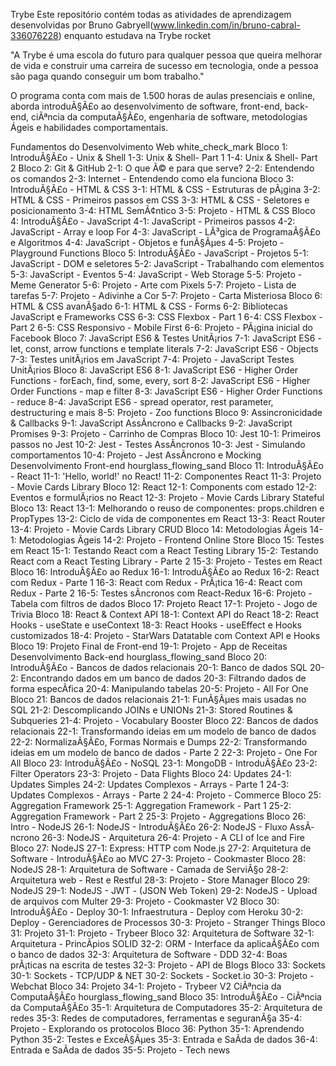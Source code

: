 Trybe
Este repositório contém todas as atividades de aprendizagem desenvolvidas por Bruno Gabryell(www.linkedin.com/in/bruno-cabral-336076228) enquanto estudava na Trybe rocket

"A Trybe é uma escola do futuro para qualquer pessoa que queira melhorar de vida e construir uma carreira de sucesso em tecnologia, onde a pessoa são paga quando conseguir um bom trabalho."

O programa conta com mais de 1.500 horas de aulas presenciais e online, aborda introduÃ§Ã£o ao desenvolvimento de software, front-end, back-end, ciÃªncia da computaÃ§Ã£o, engenharia de software, metodologias Ágeis e habilidades comportamentais.

Fundamentos do Desenvolvimento Web white_check_mark
Bloco 1: IntroduÃ§Ã£o - Unix & Shell
 1-3: Unix & Shell- Part 1
 1-4: Unix & Shell- Part 2
Bloco 2: Git & GitHub
 2-1: O que Ã© e para que serve?
 2-2: Entendendo os comandos
 2-3: Internet - Entendendo como ela funciona
Bloco 3: IntroduÃ§Ã£o - HTML & CSS
 3-1: HTML & CSS - Estruturas de pÃ¡gina
 3-2: HTML & CSS - Primeiros passos em CSS
 3-3: HTML & CSS - Seletores e posicionamento
 3-4: HTML SemÃ¢ntico
 3-5: Projeto - HTML & CSS
Bloco 4: IntroduÃ§Ã£o - JavaScript
 4-1: JavaScript - Primeiros passos
 4-2: JavaScript - Array e loop For
 4-3: JavaScript - LÃ³gica de ProgramaÃ§Ã£o e Algoritmos
 4-4: JavaScript - Objetos e funÃ§Ãµes
 4-5: Projeto - Playground Functions
Bloco 5: IntroduÃ§Ã£o - JavaScript - Projetos
 5-1: JavaScript - DOM e seletores
 5-2: JavaScript - Trabalhando com elementos
 5-3: JavaScript - Eventos
 5-4: JavaScript - Web Storage
 5-5: Projeto - Meme Generator
 5-6: Projeto - Arte com Pixels
 5-7: Projeto - Lista de tarefas
 5-7: Projeto - Adivinhe a Cor
 5-7: Projeto - Carta Misteriosa
Bloco 6: HTML & CSS avanÃ§ado
 6-1: HTML & CSS - Forms
 6-2: Bibliotecas JavaScript e Frameworks CSS
 6-3: CSS Flexbox - Part 1
 6-4: CSS Flexbox - Part 2
 6-5: CSS Responsivo - Mobile First
 6-6: Projeto - PÃ¡gina inicial do Facebook
Bloco 7: JavaScript ES6 & Testes UnitÃ¡rios
 7-1: JavaScript ES6 - let, const, arrow functions e template literals
 7-2: JavaScript ES6 - Objects
 7-3: Testes unitÃ¡rios em JavaScript
 7-4: Projeto - JavaScript Testes UnitÃ¡rios
Bloco 8: JavaScript ES6
 8-1: JavaScript ES6 - Higher Order Functions - forEach, find, some, every, sort
 8-2: JavaScript ES6 - Higher Order Functions - map e filter
 8-3: JavaScript ES6 - Higher Order Functions - reduce
 8-4: JavaScript ES6 - spread operator, rest parameter, destructuring e mais
 8-5: Projeto - Zoo functions
Bloco 9: Assincronicidade & Callbacks
 9-1: JavaScript AssÃ­ncrono e Callbacks
 9-2: JavaScript Promises
 9-3: Projeto - Carrinho de Compras
Bloco 10: Jest
 10-1: Primeiros passos no Jest
 10-2: Jest - Testes AssÃ­ncronos
 10-3: Jest - Simulando comportamentos
 10-4: Projeto - Jest AssÃ­ncrono e Mocking
Desenvolvimento Front-end hourglass_flowing_sand
Bloco 11: IntroduÃ§Ã£o - React
 11-1: 'Hello, world!' no React!
 11-2: Componentes React
 11-3: Projeto - Movie Cards Library
Bloco 12: React
 12-1: Components com estado
 12-2: Eventos e formulÃ¡rios no React
 12-3: Projeto - Movie Cards Library Stateful
Bloco 13: React
 13-1: Melhorando o reuso de componentes: props.children e PropTypes
 13-2: Ciclo de vida de componentes em React
 13-3: React Router
 13-4: Projeto - Movie Cards Library CRUD
Bloco 14: Metodologias Ãgeis
 14-1: Metodologias Ãgeis
 14-2: Projeto - Frontend Online Store
Bloco 15: Testes em React
 15-1: Testando React com a React Testing Library
 15-2: Testando React com a React Testing Library - Parte 2
 15-3: Projeto - Testes em React
Bloco 16: IntroduÃ§Ã£o ao Redux
 16-1: IntroduÃ§Ã£o ao Redux
 16-2: React com Redux - Parte 1
 16-3: React com Redux - PrÃ¡tica
 16-4: React com Redux - Parte 2
 16-5: Testes sÃ­ncronos com React-Redux
 16-6: Projeto - Tabela com filtros de dados
Bloco 17: Projeto React
 17-1: Projeto - Jogo de Trivia
Bloco 18: React & Context API
 18-1: Context API do React
 18-2: React Hooks - useState e useContext
 18-3: React Hooks - useEffect e Hooks customizados
 18-4: Projeto - StarWars Datatable com Context API e Hooks
Bloco 19: Projeto Final de Front-end
 19-1: Projeto - App de Receitas
Desenvolvimento Back-end hourglass_flowing_sand
Bloco 20: IntroduÃ§Ã£o - Bancos de dados relacionais
 20-1: Banco de dados SQL
 20-2: Encontrando dados em um banco de dados
 20-3: Filtrando dados de forma especÃ­fica
 20-4: Manipulando tabelas
 20-5: Projeto - All For One
Bloco 21: Bancos de dados relacionais
 21-1: FunÃ§Ãµes mais usadas no SQL
 21-2: Descomplicando JOINs e UNIONs
 21-3: Stored Routines & Subqueries
 21-4: Projeto - Vocabulary Booster
Bloco 22: Bancos de dados relacionais
 22-1: Transformando ideias em um modelo de banco de dados
 22-2: NormalizaÃ§Ã£o, Formas Normais e Dumps
 22-2: Transformando ideias em um modelo de banco de dados - Parte 2
 22-3: Projeto - One For All
Bloco 23: IntroduÃ§Ã£o - NoSQL
 23-1: MongoDB - IntroduÃ§Ã£o
 23-2: Filter Operators
 23-3: Projeto - Data Flights
Bloco 24: Updates
 24-1: Updates Simples
 24-2: Updates Complexos - Arrays - Parte 1
 24-3: Updates Complexos - Arrays - Parte 2
 24-4: Projeto - Commerce
Bloco 25: Aggregation Framework
 25-1: Aggregation Framework - Part 1
 25-2: Aggregation Framework - Part 2
 25-3: Projeto - Aggregations
Bloco 26: Intro - NodeJS
 26-1: NodeJS - IntroduÃ§Ã£o
 26-2: NodeJS - Fluxo AssÃ­ncrono
 26-3: NodeJS - Arquitetura
 26-4: Projeto - A CLI of Ice and Fire
Bloco 27: NodeJS
 27-1: Express: HTTP com Node.js
 27-2: Arquitetura de Software - IntroduÃ§Ã£o ao MVC
 27-3: Projeto - Cookmaster
Bloco 28: NodeJS
 28-1: Arquitetura de Software - Camada de ServiÃ§o
 28-2: Arquitetura web - Rest e Restful
 28-3: Projeto - Store Manager
Bloco 29: NodeJS
 29-1: NodeJS - JWT - (JSON Web Token)
 29-2: NodeJS - Upload de arquivos com Multer
 29-3: Projeto - Cookmaster V2
Bloco 30: IntroduÃ§Ã£o - Deploy
 30-1: Infraestrutura - Deploy com Heroku
 30-2: Deploy - Gerenciadores de Processos
 30-3: Projeto - Stranger Things
Bloco 31: Projeto
 31-1: Projeto - Trybeer
Bloco 32: Arquitetura de Software
 32-1: Arquitetura - PrincÃ­pios SOLID
 32-2: ORM - Interface da aplicaÃ§Ã£o com o banco de dados
 32-3: Arquitetura de Software - DDD
 32-4: Boas prÃ¡ticas na escrita de testes
 32-3: Projeto - API de Blogs
Bloco 33: Sockets
 30-1: Sockets - TCP/UDP & NET
 30-2: Sockets - Socket.io
 30-3: Projeto - Webchat
Bloco 34: Projeto
 34-1: Projeto - Trybeer V2
CiÃªncia da ComputaÃ§Ã£o hourglass_flowing_sand
Bloco 35: IntroduÃ§Ã£o - CiÃªncia da ComputaÃ§Ã£o
 35-1: Arquitetura de Computadores
 35-2: Arquitetura de redes
 35-3: Redes de computadores, ferramentas e seguranÃ§a
 35-4: Projeto - Explorando os protocolos
Bloco 36: Python
 35-1: Aprendendo Python
 35-2: Testes e ExceÃ§Ãµes
 35-3: Entrada e SaÃ­da de dados
 36-4: Entrada e SaÃ­da de dados
 35-5: Projeto - Tech news
